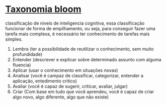 # [Taxonomia bloom]( https://www.coloradocollege.edu/other/assessment/how-to-assess-learning/learning-outcomes/blooms-revised-taxonomy.html)


classificação de niveis de inteligencia cognitiva, essa classificação funcionar de forma de empilhamento, ou seja, para conseguir fazer uma tarefa mais complexa, é necessário ter conhecimento de tarefas mais simples.


1. Lembra (ter a possibilidade de reutilizar o conhecimento, sem muito profundidade)
2. Entender (descrever e explicar sobre determinado assunto com alguma fluencia)
3. Aplicar (usar o conhecimento em situações novas)
4. Analisar (você é campaz de classificar, categorizar, entender a aplicação, entedimento critico)
5. Avaliar (você é capaz de sugerir, criticar, avaliar, julgar)
6. Criar (Com base em tudo que você aprendeu, você é capaz de criar algo novo, algo diferente, algo que não existe)



